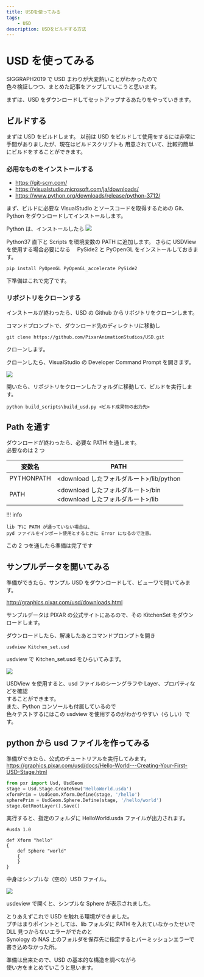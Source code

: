 ```yaml
---
title: USDを使ってみる
tags:
    - USD
description: USDをビルドする方法
---
```


# USD を使ってみる

SIGGRAPH2019 で USD まわりが大変熱いことがわかったので  
色々検証しつつ、まとめた記事をアップしていこうと思います。

まずは、USD をダウンロードしてセットアップするあたりをやっていきます。

## ビルドする

まずは USD をビルドします。
以前は USD をビルドして使用をするには非常に手間がありましたが、現在はビルドスクリプトも
用意されていて、比較的簡単にビルドをすることができます。

### 必用なものをインストールする

-   https://git-scm.com/
-   https://visualstudio.microsoft.com/ja/downloads/
-   https://www.python.org/downloads/release/python-3712/

まず、ビルドに必要な VisualStudio とソースコードを取得するための Git、Python をダウンロードしてインストールします。

Python は、インストールしたら
![](https://gyazo.com/b9e01b33a2198d006d082dbe6c43320e.png)

Python37 直下と Scripts を環境変数の PATH に追加します。
さらに USDView を使用する場合必要になる　 PySide2 と PyOpenGL をインストールしておきます。

```
pip install PyOpenGL PyOpenGL_accelerate PySide2
```

下準備はこれで完了です。

### リポジトリをクローンする

インストールが終わったら、USD の Github からリポジトリをクローンします。

コマンドプロンプトで、ダウンロード先のディレクトリに移動し

```
git clone https://github.com/PixarAnimationStudios/USD.git
```

クローンします。

クローンしたら、VisualStudio の Developer Command Prompt を開きます。

![](https://gyazo.com/ecddefa1fda425ead85330b083d05044.png)

開いたら、リポジトリをクローンしたフォルダに移動して、ビルドを実行します。

```
python build_scripts\build_usd.py <ビルド成果物の出力先>
```

## Path を通す

ダウンロードが終わったら、必要な PATH を通します。  
必要なのは 2 つ

| 変数名     | PATH                                                                     |
| ---------- | ------------------------------------------------------------------------ |
| PYTHONPATH | <download したフォルダルート>/lib/python                                 |
| PATH       | <download したフォルダルート>/bin <br> <download したフォルダルート>/lib |

!!! info

    lib 下に PATH が通っていない場合は、
    pyd ファイルをインポート使用とするときに Error になるので注意。

この 2 つを通したら準備は完了です

## サンプルデータを開いてみる

準備ができたら、サンプル USD をダウンロードして、ビューワで開いてみます。

http://graphics.pixar.com/usd/downloads.html

サンプルデータは PIXAR の公式サイトにあるので、その KitchenSet をダウンロードします。

ダウンロードしたら、解凍したあとコマンドプロンプトを開き

```batch
usdview Kitchen_set.usd
```

usdview で Kitchen_set.usd をひらいてみます。

![](https://gyazo.com/85f886a67bcafe10082f3e1e178848eb.png)

USDView を使用すると、usd ファイルのシーングラフや Layer、プロパティなどを確認  
することができます。  
また、Python コンソールも付属しているので  
色々テストするにはこの usdview を使用するのがわかりやすい（らしい）です。

## python から usd ファイルを作ってみる

準備ができたら、公式のチュートリアルを実行してみます。  
https://graphics.pixar.com/usd/docs/Hello-World---Creating-Your-First-USD-Stage.html

```python
from pxr import Usd, UsdGeom
stage = Usd.Stage.CreateNew('HelloWorld.usda')
xformPrim = UsdGeom.Xform.Define(stage, '/hello')
spherePrim = UsdGeom.Sphere.Define(stage, '/hello/world')
stage.GetRootLayer().Save()
```

実行すると、指定のフォルダに HelloWorld.usda ファイルが出力されます。

```usd
#usda 1.0

def Xform "hello"
{
    def Sphere "world"
    {
    }
}
```

中身はシンプルな（空の）USD ファイル。

![](https://gyazo.com/56dcb8770dbbd7053dd164a261f19fbe.png)

usdeview で開くと、シンプルな Sphere が表示されました。

とりあえずこれで USD を触れる環境ができました。  
プチはまりポイントとしては、lib フォルダに PATH を入れていなかったせいで  
DLL 見つからないエラーがでたのと  
Synology の NAS 上のフォルダを保存先に指定するとパーミッションエラーで  
書き込めなかった所。

準備は出来たので、USD の基本的な構造を調べながら  
使い方をまとめていこうと思います。

